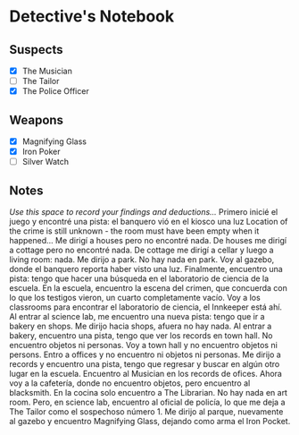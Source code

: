 # Detective's Notebook

## Suspects
- [X] The Musician
- [ ] The Tailor
- [X] The Police Officer

## Weapons
- [X] Magnifying Glass
- [X] Iron Poker
- [ ] Silver Watch

## Notes
*Use this space to record your findings and deductions...*
Primero inicié el juego y encontré una pista: el banquero vió en el kiosco una luz
Location of the crime is still unknown - the room must have been empty when it happened...
Me dirigí a houses pero no encontré nada.
De houses me dirigí a cottage pero no encontré nada.
De cottage me dirigí a cellar y luego a living room: nada.
Me dirijo a park. No hay nada en park.
Voy al gazebo, donde el banquero reporta haber visto una luz.
Finalmente, encuentro una pista: tengo que hacer una búsqueda en el laboratorio de ciencia de la escuela.
En la escuela, encuentro la escena del crimen, que concuerda con lo que los testigos vieron, un cuarto completamente vacío.
Voy a los classrooms para encontrar el laboratorio de ciencia, el Innkeeper está ahí.
Al  entrar al science lab, me encuentro una nueva pista: tengo que ir a bakery en shops.
Me dirijo hacia shops, afuera no hay nada.
Al entrar a bakery, encuentro una pista, tengo que ver los records en town hall. No encuentro objetos ni personas.
Voy a town hall y no encuentro objetos ni persons.
Entro a offices y no encuentro ni objetos ni personas.
Me dirijo a records y encuentro una pista, tengo que regresar y buscar en algún otro lugar en la escuela.
Encuentro al Musician en los records de ofices.
Ahora voy a la cafetería, donde no encuentro objetos, pero encuentro al blacksmith.
En la cocina solo encuentro a The Librarian.
No hay nada en art room. Pero, en science lab, encuentro al oficial de policía, lo que me deja a The Tailor como el sospechoso número 1.
Me dirijo al parque, nuevamente al gazebo y encuentro Magnifying Glass, dejando como arma el Iron Pocket.
